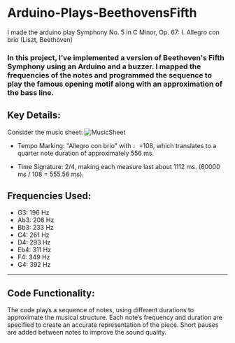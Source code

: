 # Arduino-Plays-BeethovensFifth
I made the arduino play Symphony No. 5 in C Minor, Op. 67: I. Allegro con brio (Liszt, Beethoven)



### In this project, I’ve implemented a version of Beethoven's Fifth Symphony using an Arduino and a buzzer. I mapped the frequencies of the notes and programmed the sequence to play the famous opening motif along with an approximation of the bass line.

## Key Details:

Consider the music sheet:
![MusicSheet]([https://example.com/logo.png](https://www.poppianohk.org/sheetjpg/29810.png))


- Tempo Marking: "Allegro con brio" with ♩=108, which translates to a quarter note duration of approximately 556 ms.

- Time Signature: 2/4, making each measure last about 1112 ms. (60000 ms / 108 = 555.56 ms).

## Frequencies Used:

- G3: 196 Hz
- Ab3: 208 Hz
- Bb3: 233 Hz
- C4: 261 Hz
- D4: 293 Hz
- Eb4: 311 Hz
- F4: 349 Hz
- G4: 392 Hz

---

## Code Functionality: 

The code plays a sequence of notes, using different durations to approximate the musical structure. Each note’s frequency and duration are specified to create an accurate representation of the piece. Short pauses are added between notes to improve the sound quality.
[^1]: Feel free to explore and modify the code to experiment with different segments or to fine-tune the musical output, for me, it was quite the deafening produce, i'm sure my music teacher along with the entire musical heritage are cursing me for doing this. 
